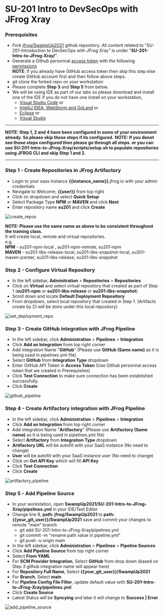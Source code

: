 # SU-201 Intro to DevSecOps with JFrog Xray

### Prerequisites 

- Fork [jfrog/SwampUp2021](https://github.com/jfrog/SwampUp2021) github repository. All content related to "SU-201-Introduction to DevSecOps with JFrog Xray" is under "**SU-201-Intro-to-JFrog-Xray/**".
- Generate a Github personnal [access token](https://docs.github.com/en/github/authenticating-to-github/keeping-your-account-and-data-secure/creating-a-personal-access-token) with the following [permissions](https://www.jfrog.com/confluence/display/JFROG/GitHub+Integration) <br/>
**NOTE**: if you already have GitHub access token then skip this step else create GitHub account first and then follow above steps.
- git clone the forked repo on your workstation
- Please complete **Step 3** and **Step 5** from below.
- We will be using IDE as part of our labs so please download and install one of the IDE if you do not have one install on your workstation,
  - [Visual Studio Code](https://marketplace.visualstudio.com/items?itemName=JFrog.jfrog-vscode-extension) or 
  - [IntelliJ IDEA, WebStorm and GoLand](https://www.jetbrains.com/idea/download/#section=mac) or 
  - [Eclipse](https://www.eclipse.org/downloads/) or 
  - [Visual Studio](https://visualstudio.microsoft.com/)


*******************************************************************************************************************
**NOTE: Step 1, 2 and 4 have been configured in some of your environment already. So please skip those steps if its configured.**
**NOTE: If you donot see those steps configured then please go through all steps. or you can use SU-201-Intro-to-JFrog-Xray/scripts/setup.sh to populate repositories using JFROG CLI and skip Step 1 and 2.**
*******************************************************************************************************************


### Step 1 - Create Repositories in JFrog Artifactory

- Login to your saas instance **{{instance_name}}**.jfrog.io with  your admin credentials
- Nevigate to Welcome, **{{user}}** from top right
- Click on dropdown and select **Quick Setup**
- Select Package Type **NPM** or **MAVEN** and click **Next**
- Enter repository name **su201** and click **Create**

![create_repos](https://user-images.githubusercontent.com/7561138/117177841-4f254e80-ad86-11eb-8184-20ffbe5c7af9.gif)

**NOTE: Please use the same name as above to be consistent throughout the training class.** <br/> 
It will create local, remote and virtual repositories.<br/> 
e.g. <br/> 
**NPM** - su201-npm-local , su201-npm-remote, su201-npm <br/> 
**MAVEN** - su201-libs-release-local, su201-libs-snapshot-local, su201-maven-jcenter, su201-libs-release, su201-libs-snapshot<br/> 


### Step 2 - Configure Virtual Repository

- In the left sidebar, **Adminitration** > **Repositories** > **Repositories**
- Click on **Virtual** and select virtual repository that created as part of Step 1 (**su201-npm** or **su201-libs-release** or **su201-libs-snapshot**)
- Scroll down and locate **Default Deployment Repository**
- From dropdown, select local repository that created in Step 1. (Artifacts create by CI will be store under this local repository)

![set_deployment_repo](https://user-images.githubusercontent.com/7561138/117177860-53516c00-ad86-11eb-905f-31128c8e164d.gif)


### Step 3 - Create GitHub integration with JFrog Pipeline

- In the left sidebar, click **Administration** > **Pipelines** > **Integration**
- Click **Add an Integration** from top right corner
- Add integration Name "**GitHub**" (Please use **GitHub (Same name)** as it is being used in pipelines.yml file)
- Select **GitHub** from **Integration Type** dropdown
- Enter GitHub API Token in **Access Token** (Use Github personnal access token that we created in Prerequisites)
- Click **Test Connection** to make sure connection has been established successfully. 
- Click **Create**

![github_pipeline](https://user-images.githubusercontent.com/7561138/117182982-dd500380-ad8b-11eb-919d-9b051158bd1a.gif)

### Step 4 - Create Artifactory integration with JFrog Pipeline

- In the left sidebar, click **Administration** > **Pipelines** > **Integration**
- Click **Add an Integration** from top right corner
- Add integration Name "**Artifactory**" (Please use **Artifactory (Same name)** as it is being used in pipelines.yml file)
- Select **Artifactory** from **Integration Type** dropdown
- **Artifactory URL** will be autofill with your SaaS instance (No need to change)
- **User** will be autofill with your SaaS instance user (No need to change)
- Click on **Get API Key** which will fill **API Key** 
- Click **Test Connection** 
- Click **Create**

![artifactory_pipeline](https://user-images.githubusercontent.com/7561138/117183054-f658b480-ad8b-11eb-9e9a-c07e3a415cbd.gif)

### Step 5 - Add Pipeline Source

- In your workstation, open **SwampUp2021/SU-201-Intro-to-JFrog-Xray/pipelines.yml** in your IDE/Text Editor
- Change line 8, **path: jfrog/SwampUp2021** to **path: {{your_git_user}}/SwampUp2021** save and commit your changes to remote "main" branch
  - git add SU-201-Intro-to-JFrog-Xray/pipelines.yml
  - git commit -m "rename path value in pipeline.yml"
  - git push -u origin main
- In the left sidebar, click **Administration** > **Pipelines** > **Pipeline Sources**
- Click **Add Pipeline Source** from top right corner
- Select **From YAML** 
- For **SCM Provider Integration**, Select **GitHub** from drop down  (based on Step 3 github integration name will appear here)
- For **Repository Full Name**, Select **{{your_git_user}}/SwampUp2021** 
- For **Branch**, Select **main**  
- For **Pipeline Config File Filter**, update default value with **SU-201-Intro-to-JFrog-Xray/pipelines.yml**
- Click **Create Source**
- Latest Status will be **Syncying** and later it will change to **Success | Error**  

![add_pipeline_source](https://user-images.githubusercontent.com/7561138/117591177-094eea00-b0e8-11eb-9c50-7b3266dc30c6.gif)
